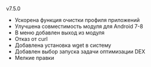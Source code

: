 v7.5.0
- Ускорена функция очистки профиля приложений
- Улучшена совместимость модуля для Android 7-8
- В меню добавлен выход из модуля
- Отказ от curl
- Добавлена установка wget в систему
- Добавлен выбор запуска задачи оптимизации DEX
- Мелкие правки 
